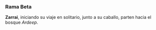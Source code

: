 ### Rama Beta

**Zarrai**, iniciando su viaje en solitario, junto a su caballo, parten hacia el bosque *Ardeep*.